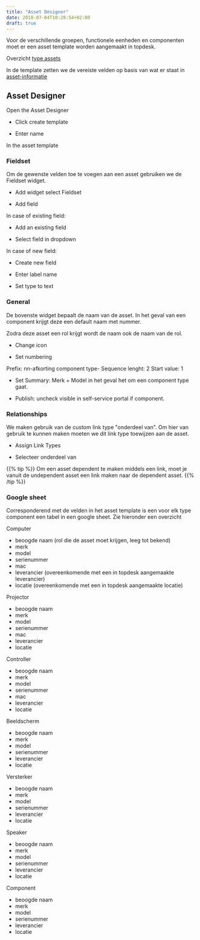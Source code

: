 ```yaml
---
title: "Asset Designer"
date: 2018-07-04T10:28:54+02:00
draft: true
---
```


Voor de verschillende groepen, functionele eenheden en componenten moet er een asset template worden aangemaakt in topdesk. 

Overzicht [type assets](http://docs.museum.naturalis.nl/latest/standaarden/documentatie/naamgeving/#typen-objecten) 

In de template zetten we de vereiste velden op basis van wat er staat in [asset-informatie](http://docs.museum.naturalis.nl/latest/standaarden/documentatie/asset-informatie/)

## Asset Designer

Open the Asset Designer

* Click create template

* Enter name 

In the asset template

### Fieldset
Om de gewenste velden toe te voegen aan een asset gebruiken we de Fieldset widget. 

* Add widget select Fieldset

* Add field

In case of existing field:

* Add an existing field

* Select field in dropdown

In case of new field:

* Create new field 

* Enter label name

* Set type to text 

### General
De bovenste widget bepaalt de naam van de asset. In het geval van een component krijgt deze een default naam met nummer. 

Zodra deze asset een rol krijgt wordt de naam ook de naam van de rol. 

* Change icon

* Set numbering

Prefix: nn-afkorting component type-
Sequence lenght: 2
Start value: 1

* Set Summary: Merk + Model in het geval het om een component type gaat. 

* Publish: uncheck visible in self-service portal if component.

### Relationships

We maken gebruik van de custom link type "onderdeel van". Om hier van gebruik te kunnen maken moeten we dit link type toewijzen aan de asset.

* Assign Link Types

* Selecteer onderdeel van 

{{% tip %}}
Om een asset dependent te maken middels een link, moet je vanuit de undependent asset een link maken naar de dependent asset. 
{{% /tip %}}

### Google sheet
Corresponderend met de velden in het asset template is een voor elk type component een tabel in een google sheet. Zie hieronder een overzicht 

Computer
* beoogde naam	(rol die de asset moet krijgen, leeg tot bekend)
* merk	
* model	
* serienummer	
* mac	
* leverancier	(overeenkomende met een in topdesk aangemaakte leverancier)
* locatie (overeenkomende met een in topdesk aangemaakte locatie)

Projector
* beoogde naam	
* merk	
* model	
* serienummer	
* mac	
* leverancier	
* locatie

Controller
* beoogde naam	
* merk	
* model	
* serienummer	
* mac	
* leverancier	
* locatie

Beeldscherm
* beoogde naam	
* merk	
* model	
* serienummer	
* leverancier	
* locatie

Versterker
* beoogde naam	
* merk	
* model	
* serienummer	
* leverancier	
* locatie

Speaker
* beoogde naam	
* merk	
* model	
* serienummer	
* leverancier	
* locatie

Component
* beoogde naam	
* merk	
* model	
* serienummer	
* leverancier	
* locatie






